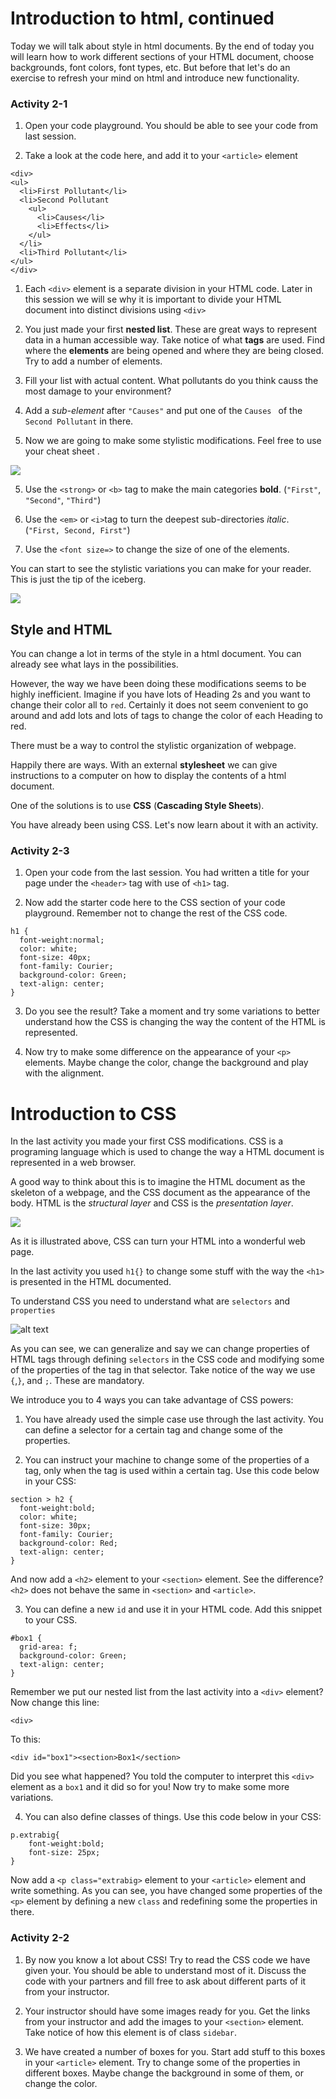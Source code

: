 # Introduction to html, continued

Today we will talk about style in html documents. By the end of today you will learn how to work different sections of your HTML document, choose backgrounds, font colors, font types, etc. But before that let's do an exercise to refresh your mind on html and introduce new functionality.

### Activity 2-1

1. Open your code playground. You should be able to see your code from last session.

2. Take a look at the code here, and add it to your `<article>` element

```
<div>
<ul>
  <li>First Pollutant</li>
  <li>Second Pollutant
    <ul>
      <li>Causes</li>
      <li>Effects</li>
    </ul>
  </li>
  <li>Third Pollutant</li>
</ul>
</div>
```

1. Each `<div>` element is a separate division in your HTML code. Later in this session we will se why it is important to divide your HTML document into distinct divisions using `<div>`

3. You just made your first **nested list**. These are great ways to represent data in a human accessible way. Take notice of what **tags** are used. Find where the **elements** are being opened and where they are being closed. Try to add a number of elements.

4. Fill your list with actual content. What pollutants do you think causs the most damage to your environment?

3. Add a *sub-element* after `"Causes"` and put one of the `Causes ` of the `Second Pollutant` in there.

4. Now we are going to make some stylistic modifications. Feel free to use your cheat sheet .

![](./Images/tags.jpg)

5. Use the `<strong>` or `<b>` tag to make the main categories **bold**. (`"First"`, `"Second"`, `"Third"`)

6. Use the `<em>` or `<i>`tag to turn the deepest sub-directories *italic*. (`"First, Second, First"`)

7. Use the `<font size=>` to change the size of one of the elements.

You can start to see the stylistic variations you can make for your reader. This is just the tip of the iceberg.

![](./Images/html-meme.jpg)

## Style and HTML

You can change a lot in terms of the style in a html document. You can already see what lays in the possibilities.

However, the way we have been doing these modifications seems to be highly inefficient. Imagine if you have lots of Heading 2s and you want to change their color all to `red`. Certainly it does not seem convenient to go around and add lots and lots of tags to change the color of each Heading to red.

There must be a way to control the stylistic organization of webpage.

Happily there are ways. With an external **stylesheet** we can give instructions to a computer on how to display the contents of a html document.

One of the solutions is to use **CSS** (**Cascading Style Sheets**).

You have already been using CSS. Let's now learn about it with an activity.

### Activity 2-3

1. Open your code from the last session. You had written a title for your page under the `<header>` tag with use of `<h1>` tag.

2. Now add the starter code here to the CSS section of your code playground. Remember not to change the rest of the CSS code.

```
h1 {
  font-weight:normal;
  color: white;
  font-size: 40px;
  font-family: Courier;
  background-color: Green;
  text-align: center;
}
```

3. Do you see the result? Take a moment and try some variations to better understand how the CSS is changing the way the content of the HTML is represented.

4. Now try to make some difference on the appearance of your `<p>` elements. Maybe change the color, change the background and play with the alignment.

# Introduction to CSS

In the last activity you made your first CSS modifications. CSS is a programing language which is used to change the way a HTML document is represented in a web browser.

A good way to think about this is to imagine the HTML document as the skeleton of a webpage, and the CSS document as the appearance of the body. HTML is the *structural layer* and CSS is the *presentation layer*.

![](./Images/html-css.png)

As it is illustrated above, CSS can turn your HTML into a wonderful web page.

In the last activity you used `h1{}` to change some stuff with the way the `<h1>` is presented in the HTML documented.

To understand CSS you need to understand what are `selectors` and `properties`

![alt text](./Images/css-syntax.jpg)

As you can see, we can generalize and say we can change properties of HTML tags through defining `selectors` in the CSS code and modifying some of the properties of the tag in that selector.
Take notice of the way we use `{`,`}`, and `;`. These are mandatory.

We introduce you to 4 ways you can take advantage of CSS powers:

1. You have already used the simple case use through the last activity. You can define a selector for a certain tag and change some of the properties.

2. You can instruct your machine to change some of the properties of a tag, only when the tag is used within a certain tag. Use this code below in your CSS:

```
section > h2 {
  font-weight:bold;
  color: white;
  font-size: 30px;
  font-family: Courier;
  background-color: Red;
  text-align: center;
}
```

And now add a `<h2>` element to your `<section>` element. See the difference? `<h2>` does not behave the same in `<section>` and `<article>`.

3. You can define a new `id` and use it in your HTML code. Add this snippet to your CSS.

```
#box1 {
  grid-area: f;
  background-color: Green;
  text-align: center;
}
```
Remember we put our nested list from the last activity into a `<div>` element?
Now change this line:

```
<div>
```

To this:

```
<div id="box1"><section>Box1</section>
```

Did you see what happened?
You told the computer to interpret this `<div>` element as a `box1` and it did so for you! Now try to make some more variations.

4. You can also define classes of things. Use this code below in your CSS:

```
p.extrabig{
    font-weight:bold;
    font-size: 25px;
}
```

Now add a `<p class="extrabig>` element to your `<article>` element and write something. As you can see, you have changed some properties of the `<p>` element by defining a new `class` and redefining some the properties in there.

### Activity 2-2

1. By now you know a lot about CSS! Try to read the CSS code we have given your. You should be able to understand most of it. Discuss the code with your partners and fill free to ask about different parts of it from your instructor.

2. Your instructor should have some images ready for you. Get the links from your instructor and add the images to your `<section>` element. Take notice of how this element is of class `sidebar`.

3. We have created a number of boxes for you. Start add stuff to this boxes in your `<article>` element. Try to change some of the properties in different boxes. Maybe change the background in some of them, or change the color.
